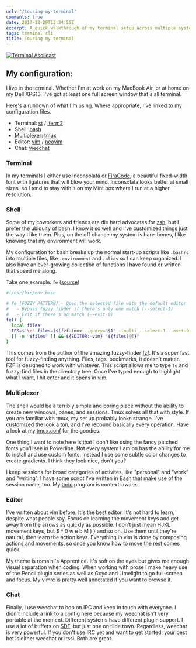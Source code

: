 ```yaml
---
url: "/touring-my-terminal"
comments: true
date: 2017-12-29T13:24:55Z
excerpt: A quick walkthrough of my terminal setup across multiple systems
tags: terminal cli
title: Touring my terminal
---
```


[![Terminal Asciicast](https://asciinema.org/a/bmRtmRZfdNhCKmy6PTdCQcJBB.png)](https://asciinema.org/a/bmRtmRZfdNhCKmy6PTdCQcJBB)

## My configuration:

I live in the terminal. Whether I'm at work on my MacBook Air, or at home on my
Dell XPS13, I've got at least one full screen window that's all terminal.

Here's a rundown of what I'm using. Where appropriate, I've linked to my
configuration files.

- Terminal: [st][] / [iterm2][]
- Shell: [bash][]
- Multiplexer: [tmux][]
- Editor: [vim][] / [neovim][]
- Chat: [weechat][]

### Terminal

In my terminals I either use Inconsolata or [FiraCode][], a beautiful
fixed-width font with ligatures that will blow your mind. Inconsolata
looks better at small sizes, so I tend to stay with it on my Mint box
where I run at a higher resolution.

### Shell

Some of my coworkers and friends are die hard advocates for [zsh][], but
I prefer the ubiquity of bash. I know it so well and I've customized
things just the way I like them. Plus, on the off chance my system is
bare-bones, I like knowing that my environment will work.

My configuration for bash breaks up the normal start-up scripts like
`.bashrc` into multiple files, like `.environment` and `.alias` so I can
keep organized. I also have an ever-growing collection of functions I have
found or written that speed me along.

Take one example: `fe` ([source][])

```bash
#!/usr/bin/env bash

# fe [FUZZY PATTERN] - Open the selected file with the default editor
#   - Bypass fuzzy finder if there's only one match (--select-1)
#   - Exit if there's no match (--exit-0)
fe() {
  local files
  IFS=$'\n' files=($(fzf-tmux --query="$1" --multi --select-1 --exit-0))
  [[ -n "$files" ]] && ${EDITOR:-vim} "${files[@]}"
}
```

This comes from the author of the amazing fuzzy-finder [fzf][]. It's
a super fast tool for fuzzy-finding anything. Files, tags, bookmarks, it
doesn't matter. FZF is designed to work with whatever. This script allows
me to type `fe` and fuzzy-find files in the directory tree. Once I've
typed enough to highlight what I want, I hit enter and it opens in vim.

### Multiplexer

The shell would be a terribly simple and boring place without the ability
to create new windows, panes, and sessions. Tmux solves all that with
style. If you are familiar with tmux, my set up probably looks strange.
I've customized the look a ton, and I've rebound basically every
operation. Have a look at my [tmux.conf][] for the goodies.

One thing I want to note here is that I don't like using the fancy patched
fonts you'll see in Powerline. Not every system I am on has the ability
for me to install and use custom fonts. Instead I use some subtle color
changes to create gradients. I think they look nice, don't you?

I keep sessions for broad categories of activites, like "personal" and
"work" and "writing". I have some script I've written in Bash that make
use of the session name, too. My [todo][] program is context-aware.

### Editor

I've written about vim before. It's the best editor. It's not hard to
learn, despite what people say. Focus on learning the movement keys and
get away from the arrows as quickly as possible. I don't just mean HJKL
movement keys, but $ ^ 0 w e b M ) } and so on. Use them until they're
natural, then learn the action keys. Everything in vim is done by
composing actions and movements, so once you know how to move the rest
comes quick.

My theme is romainl's Apprentice. It's soft on the eyes but gives me
enough visual separation when coding. When working with prose I make heavy
use of the Pencil plugin series as well as Goyo and Limelight to go
full-screen and focus. My vimrc is pretty well annotated if you want to
browse it.

### Chat

Finally, I use weechat to hop on IRC and keep in touch with everyone.
I didn't include a link to a config here because my weechat isn't very
portable at the moment. Different systems have different plugin support.
I use a lot of buffers on [SDF][], but just one on tilde.town. Regardless,
weechat is very powerful. If you don't use IRC yet and want to get
started, your best bet is either weechat or irssi. Both are great.

  [st]: https://st.suckless.org/
  [iterm2]: https://iterm2.com/
  [bash]: https://github.com/jamestomasino/dotfiles/tree/master/bash
  [tmux]: https://github.com/jamestomasino/dotfiles/blob/master/tmux/.tmux.conf
  [vim]: https://github.com/jamestomasino/dotfiles/blob/master/vim/.vimrc
  [neovim]: https://github.com/jamestomasino/dotfiles/blob/master/neovim/init.vim
  [weechat]: https://weechat.org/
  [zsh]: http://ohmyz.sh/
  [FiraCode]: https://github.com/tonsky/FiraCode
  [source]: https://github.com/jamestomasino/dotfiles/blob/master/bash/.functions/fe
  [tmux.conf]: https://github.com/jamestomasino/dotfiles/blob/master/tmux/.tmux.conf
  [todo]: https://github.com/jamestomasino/dotfiles/blob/master/bash/.functions/todo
  [fzf]: https://github.com/junegunn/fzf
  [SDF]: http://sdf.org

<!--  vim: set shiftwidth=4 tabstop=4 expandtab: -->
